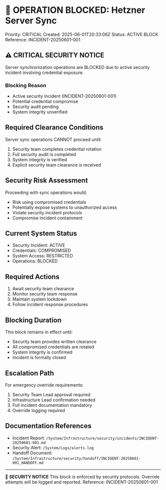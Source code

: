 # 🚫 OPERATION BLOCKED: Hetzner Server Sync
Priority: CRITICAL
Created: 2025-06-01T20:33:06Z
Status: ACTIVE BLOCK
Reference: INCIDENT-20250601-001

## ⚠️ CRITICAL SECURITY NOTICE
Server synchronization operations are BLOCKED due to active security incident involving credential exposure.

### Blocking Reason
- Active security incident (INCIDENT-20250601-001)
- Potential credential compromise
- Security audit pending
- System integrity unverified

## Required Clearance Conditions
Server sync operations CANNOT proceed until:
1. Security team completes credential rotation
2. Full security audit is completed
3. System integrity is verified
4. Explicit security team clearance is received

## Security Risk Assessment
Proceeding with sync operations would:
- Risk using compromised credentials
- Potentially expose systems to unauthorized access
- Violate security incident protocols
- Compromise incident containment

## Current System Status
- Security Incident: ACTIVE
- Credentials: COMPROMISED
- System Access: RESTRICTED
- Operations: BLOCKED

## Required Actions
1. Await security team clearance
2. Monitor security team response
3. Maintain system lockdown
4. Follow incident response procedures

## Blocking Duration
This block remains in effect until:
- Security team provides written clearance
- All compromised credentials are rotated
- System integrity is confirmed
- Incident is formally closed

## Escalation Path
For emergency override requirements:
1. Security Team Lead approval required
2. Infrastructure Lead confirmation needed
3. Full incident documentation mandatory
4. Override logging required

## Documentation References
- Incident Report: `/System/Infrastructure/security/incidents/INCIDENT-20250601-001.md`
- Security Alert: `/System/Logs/alerts.log`
- Handoff Document: `/System/Infrastructure/security/handoff/INCIDENT-20250601-001_HANDOFF.md`

---

🔐 **SECURITY NOTICE**
This block is enforced by security protocols.
Override attempts will be logged and reported.
Reference: INCIDENT-20250601-001

